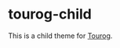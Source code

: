 # tourog-child

This is a child theme for [Tourog](https://themeforest.net/item/tourog-creative-agency-wordpress-theme/24157612).

